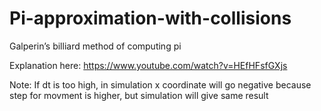 # Pi-approximation-with-collisions
Galperin’s billiard method of computing pi

Explanation here:
https://www.youtube.com/watch?v=HEfHFsfGXjs

Note:
If dt is too high, in simulation x coordinate will go negative because step for movment is higher, but simulation will give same result
